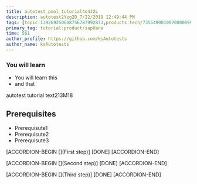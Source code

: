 ```yaml
---
title: autotest_pool_tutorial4o4J2L
description: autotest2Yzg2D_7/22/2019 12:49:44 PM
tags: [topic:139269250608756787992873,products:tech/73554900100700000996,tutorial:experience/advanced]
primary_tag: tutorial:product/sapHana
time: 561
author_profile: https://github.com/ksAutotests
author_name: ksAutotests
---
```

### You will learn
- You will learn this
- and that

autotest tutorial text213M18

## Prerequisites
- Prerequisute1
- Prerequisute2
- Prerequisute3

[ACCORDION-BEGIN [](First step)]
[DONE]
[ACCORDION-END]

[ACCORDION-BEGIN [](Second step)]
[DONE]
[ACCORDION-END]

[ACCORDION-BEGIN [](Third step)]
[DONE]
[ACCORDION-END]

